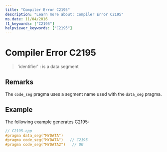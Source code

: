 ```yaml
---
title: "Compiler Error C2195"
description: "Learn more about: Compiler Error C2195"
ms.date: 11/04/2016
f1_keywords: ["C2195"]
helpviewer_keywords: ["C2195"]
---
```

# Compiler Error C2195

> 'identifier' : is a data segment

## Remarks

The `code_seg` pragma uses a segment name used with the `data_seg` pragma.

## Example

The following example generates C2195:

```cpp
// C2195.cpp
#pragma data_seg("MYDATA")
#pragma code_seg("MYDATA")   // C2195
#pragma code_seg("MYDATA2")   // OK
```
